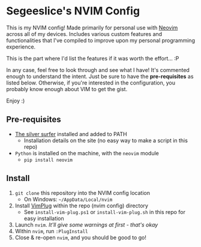 # Segeeslice's NVIM Config

This is my NVIM config! Made primarily for personal use with
[Neovim](https://neovim.io) across all of my devices. Includes various custom
features and functionalities that I've compiled to improve upon my personal
programming experience.

This is the part where I'd list the features if it was worth the effort... :P

In any case, feel free to look through and see what I have! It's commented
enough to understand the intent. Just be sure to have the **pre-requisites** as
listed below. Otherwise, if you're interested in the configuration, you
probably know enough about VIM to get the gist.

Enjoy :)

## Pre-requisites

- [The silver surfer](https://github.com/ggreer/the_silver_searcher) installed and added to PATH
  - Installation details on the site (no easy way to make a script in this repo)
- `Python` is installed on the machine, with the `neovim` module
  - `pip install neovim`

## Install

1. `git clone` this repository into the NVIM config location
    - On Windows: `~/AppData/Local/nvim`
1. Install [VimPlug](https://github.com/junegunn/vim-plug) within the repo
   (nvim config) directory
    - See `install-vim-plug.ps1` or `install-vim-plug.sh` in this repo for easy
      installation
1. Launch `nvim`. *It'll give some warnings at first - that's okay*
1. Within `nvim`, run `:PlugInstall`
1. Close & re-open `nvim`, and you should be good to go!
